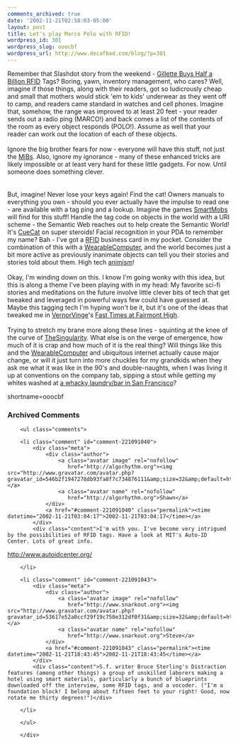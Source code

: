 ```yaml
---
comments_archived: true
date: '2002-11-21T02:58:03-05:00'
layout: post
title: Let's play Marco Polo with RFID!
wordpress_id: 301
wordpress_slug: ooocbf
wordpress_url: http://www.decafbad.com/blog/?p=301
---
```

Remember that Slashdot story from the weekend - <a href="http://slashdot.org/articles/02/11/17/0327244.shtml?tid=126">Gillette Buys Half a Billion <a href="http://www.decafbad.com/twiki/bin/view/Main/RFID">RFID</a> Tags</a>?  Boring, yawn, inventory management, who cares?  Well, imagine if those things, along with their readers, got so ludicrously cheap and small that mothers would stick 'em to kids' underwear as they went off to camp, and readers came standard in watches and cell phones.  Imagine that, somehow, the range was improved to at least 20 feet - your reader sends out a radio ping (MARCO!) and back comes a list of the contents of the room as every object responds (POLO!).  Assume as well that your reader can work out the location of each of these objects.
<br /><br />
Ignore the big brother fears for now - everyone will have this stuff, not just the <a href="http://www.decafbad.com/twiki/bin/view/Main/MiB">MiBs</a>.  Also, ignore my ignorance - many of these enhanced tricks are likely impossible or at least very hard for these little gadgets.  For now.  Until someone does something clever.  
<br /><br />
But, imagine!  Never lose your keys again!  Find the cat!  Owners manuals to everything you own - should you ever actually have the impulse to read one - are available with a tag ping and a lookup.  Imagine the games <a href="http://www.decafbad.com/twiki/bin/view/Main/SmartMobs">SmartMobs</a> will find for this stuff!  Handle the tag code on objects in the world with a URI scheme - the Semantic Web reaches out to help create the Semantic World!  It's <a href="http://www.decafbad.com/twiki/bin/view/Main/CueCat">CueCat</a> on super steroids!  Facial recognition in your PDA to remember my name?  Bah - I've got a <a href="http://www.decafbad.com/twiki/bin/view/Main/RFID">RFID</a> business card in my pocket.  Consider the combination of this with a <a href="http://www.decafbad.com/twiki/bin/view/Main/WearableComputer">WearableComputer</a>, and the world becomes just a bit more active as previously inanimate objects can tell you their stories and stories told about them.  High tech <a href="animism">animism</a>!
<br /><br />
Okay, I'm winding down on this.  I know I'm going wonky with this idea, but this is along a theme I've been playing with in my head: My favorite sci-fi stories and meditations on the future involve little clever bits of tech that get tweaked and leveraged in powerful ways few could have guessed at.  Maybe this tagging tech I'm hyping won't be it, but it's one of the ideas that tweaked me in <a href="http://www.decafbad.com/twiki/bin/view/Main/VernorVinge">VernorVinge</a>'s <a href="http://www.fictionwise.com/ebooks/eBook4380.htm">Fast Times at Fairmont High</a>.
<br /><br />
Trying to stretch my brane more along these lines - squinting at the knee of the curve of <a href="http://www.decafbad.com/twiki/bin/view/Main/TheSingularity">TheSingularity</a>.  What else is on the verge of emergence, how much of it is crap and how much of it is the real thing?  Will things like this and the <a href="http://www.decafbad.com/twiki/bin/view/Main/WearableComputer">WearableComputer</a> and ubiquitous internet actually cause major change, or will it just turn into more chuckles for my grandkids when they ask me what it was like in the 90's and double-naughts, when I was living it up at conventions on the company tab, sipping a stout while getting my whites washed at <a href="http://cuisinenet.com/info/?v=237&amp;/san_francisco/rest/5133.shtml">a whacky laundry/bar in San Francisco</a>?
<!--more-->
shortname=ooocbf

<div id="comments" class="comments archived-comments">
            <h3>Archived Comments</h3>
            
        <ul class="comments">
            
        <li class="comment" id="comment-221091040">
            <div class="meta">
                <div class="author">
                    <a class="avatar image" rel="nofollow" 
                       href="http://algorhythm.org"><img src="http://www.gravatar.com/avatar.php?gravatar_id=546b2f1947278db93fa8f7c734876111&amp;size=32&amp;default=http://mediacdn.disqus.com/1320279820/images/noavatar32.png"/></a>
                    <a class="avatar name" rel="nofollow" 
                       href="http://algorhythm.org">Shawn</a>
                </div>
                <a href="#comment-221091040" class="permalink"><time datetime="2002-11-21T03:04:17">2002-11-21T03:04:17</time></a>
            </div>
            <div class="content">I'm with you. I've become very intrigued by the possibilities of RFID tags. Have a look at MIT's Auto-ID Center. Lots of great info.

http://www.autoidcenter.org/</div>
            
        </li>
    
        <li class="comment" id="comment-221091043">
            <div class="meta">
                <div class="author">
                    <a class="avatar image" rel="nofollow" 
                       href="http://www.snarkout.org"><img src="http://www.gravatar.com/avatar.php?gravatar_id=53617e52a0ccf29f19c750e312df0f31&amp;size=32&amp;default=http://mediacdn.disqus.com/1320279820/images/noavatar32.png"/></a>
                    <a class="avatar name" rel="nofollow" 
                       href="http://www.snarkout.org">Steve</a>
                </div>
                <a href="#comment-221091043" class="permalink"><time datetime="2002-11-21T18:43:45">2002-11-21T18:43:45</time></a>
            </div>
            <div class="content">S.f. writer Bruce Sterling's Distraction features (among other things) a group of unskilled laborers making a hotel using smart materials, particularly a bunch of blueprints downloaded off the interview, some RFID tags, and a vocoder. ("I'm a foundation block! I belong about fifteen feet to your right! Good, now rotate me thirty degrees!")</div>
            
        </li>
    
        </ul>
    
        </div>
    